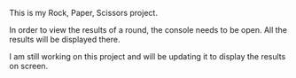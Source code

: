 This is my Rock, Paper, Scissors project.

In order to view the results of a round, the console needs to be open. All the results will be displayed there.

I am still working on this project and will be updating it to display the results on screen.
